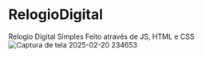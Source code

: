# RelogioDigital
Relogio Digital Simples Feito através de JS, HTML e CSS
![Captura de tela 2025-02-20 234653](https://github.com/user-attachments/assets/f8aec4e2-690d-4186-abfd-199caab3ec14)
